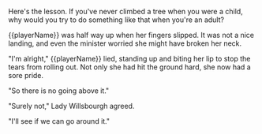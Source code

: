 Here's the lesson. If you've never climbed a tree when you were a child, why would you try to do something like that when you're an adult?

{{playerName}} was half way up when her fingers slipped. It was not a nice landing, and even the minister worried she might have broken her neck.

"I'm alright," {{playerName}} lied, standing up and biting her lip to stop the tears from rolling out. Not only she had hit the ground hard, she now had a sore pride.

"So there is no going above it."

"Surely not," Lady Willsbourgh agreed.

"I'll see if we can go around it."
